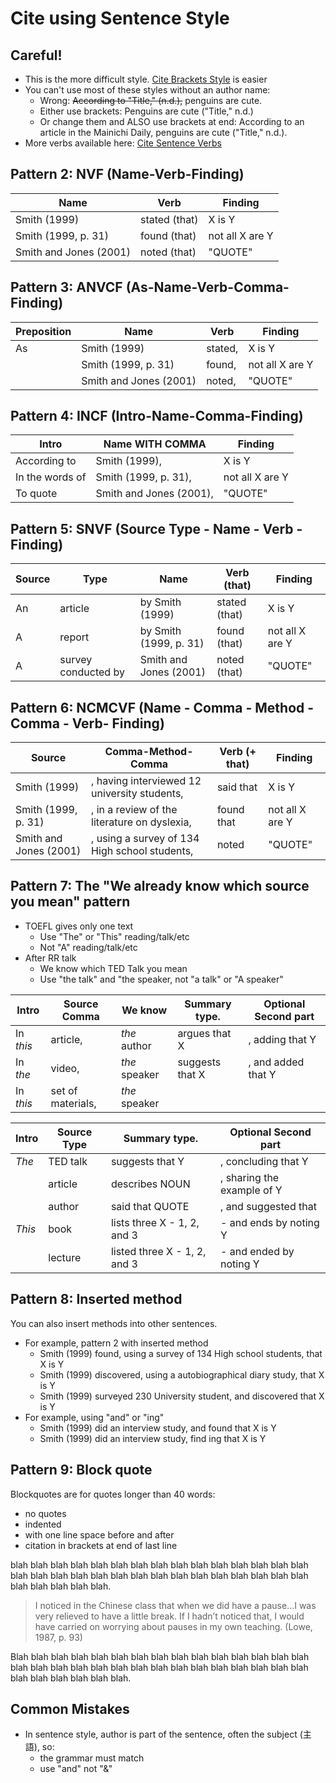 # Cite using Sentence Style

## Careful! 
* This is the more difficult style. [Cite Brackets Style](Invention-CiteBracketsStyle) is easier
* You can't use most of these styles without an author name:
    * Wrong: ~~According to "Title," (n.d.),~~ penguins are cute.
    * Either use brackets: Penguins are cute ("Title," n.d.)
    * Or change them and ALSO use brackets at end: According to an article in the Mainichi Daily, penguins are cute ("Title," n.d.).
* More verbs available here: [Cite Sentence Verbs](Invention-CitationVerbs)

## Pattern 2: NVF (Name-Verb-Finding)

|Name                    |Verb           |Finding
|---                     |---            |---    
|Smith (1999)            |stated (that)  |X is Y
|Smith (1999, p. 31)     |found (that)   |not all X are Y
|Smith and Jones (2001)  |noted (that)    |"QUOTE"

## Pattern 3: ANVCF (As-Name-Verb-Comma-Finding)

|Preposition |Name                   |Verb       |Finding
|---         |---                    |---        |---         
|As          |Smith (1999)           |stated,    |X is Y
|            |Smith (1999, p. 31)    |found,     |not all X are Y
|            |Smith and Jones (2001) |noted,     |"QUOTE"

## Pattern 4: INCF (Intro-Name-Comma-Finding)

|Intro           |Name WITH COMMA        |Finding
|---             |---                    |---
|According to    |Smith (1999),          |X is Y
|In the words of |Smith (1999, p. 31),   |not all X are Y
|To quote        |Smith and Jones (2001), |"QUOTE"

## Pattern 5: SNVF (Source Type - Name - Verb - Finding)

|Source  |Type                   |Name                   |Verb (that)    |Finding
|---     |---                    |---                    |---            |---
|An      |article                |by Smith (1999)        |stated (that)  |X is Y
|A       |report                 |by Smith (1999, p. 31) |found (that)   |not all X are Y
|A       |survey conducted by    |Smith and Jones (2001) |noted (that)   |"QUOTE"

## Pattern 6: NCMCVF (Name - Comma - Method - Comma - Verb- Finding)

|Source                  |Comma-Method-Comma                              |Verb (+ that)  |Finding
|---                     |---                                             |---            |--- 
|Smith (1999)            |, having interviewed 12 university students,    |said that      |X is Y
|Smith (1999, p. 31)     |, in a review of the literature on  dyslexia,   |found that     |not all X are Y
|Smith and Jones (2001)  |, using a survey of 134 High school students,   |noted          |"QUOTE"


## Pattern 7: The "We already know which source you mean" pattern
* TOEFL gives only one text
    * Use "The" or "This" reading/talk/etc
    * Not "A" reading/talk/etc  
* After RR talk
    * We know which TED Talk you mean
    * Use "the talk" and "the speaker, not "a talk" or "A speaker"

|Intro       |Source Comma       |We know         |Summary type.           |Optional Second part     
|---         |---                |---             |---                     |---
|In *this*   |article,           |*the* author    |argues that X           |, adding that Y 
|In *the*    |video,             |*the* speaker   |suggests that X         |, and added that Y 
|In *this*   |set of materials,  |*the* speaker   |                        | 


|Intro       |Source Type            |Summary type.                  |Optional Second part     
|---         |---                    |---                            |---
|*The*       |TED talk               |suggests that Y                |, concluding that Y
|            |article                |describes NOUN                 |, sharing the example of Y
|            |author                 |said that QUOTE                |, and suggested that
|*This*      |book                   |lists three X - 1, 2, and 3    |- and ends by noting Y
|            |lecture                |listed three X - 1, 2, and 3   |- and ended by noting Y


    
                        
                                
 
## Pattern 8: Inserted method
You can also insert methods into other sentences. 

* For example, pattern 2 with inserted method
    * Smith (1999) found, using a survey of 134 High school students, that X is Y
    * Smith (1999) discovered, using a autobiographical diary study, that X is Y
    * Smith (1999) surveyed 230 University student, and discovered that X is Y
* For example, using "and" or "ing"
    * Smith (1999) did an interview study, and found that X is Y
    * Smith (1999) did an interview study, find ing that X is Y

## Pattern 9: Block quote

Blockquotes are for quotes longer than 40 words:

* no quotes
* indented
* with one line space before and after
* citation in brackets at end of last line

blah blah blah blah blah blah blah blah blah blah blah blah blah blah blah blah blah blah blah blah blah blah blah blah blah blah blah blah blah blah blah blah blah blah blah.
 
 

>I noticed in the Chinese class that when we did have a pause...I was very relieved to have a little break. If I hadn’t noticed that, I would have carried on worrying about pauses in my own teaching. (Lowe, 1987, p. 93)

 

Blah blah blah blah blah blah blah blah blah blah blah blah blah blah blah blah blah blah blah blah blah blah blah blah blah blah blah blah blah blah blah blah blah blah blah blah.

## Common Mistakes
* In sentence style, author is part of the sentence, often the subject (主語), so:
    * the grammar must match
    * use "and" not "&"
